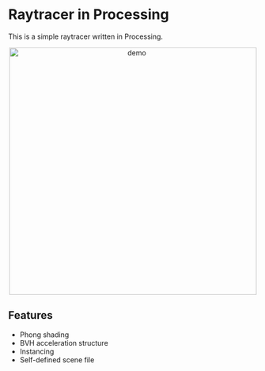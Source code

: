 # Raytracer in Processing

This is a simple raytracer written in Processing.

<p align="center">
  <img src="https://molin7.vercel.app/_next/image?url=%2FProj_raytracer_java1.png&w=1080&q=75" alt="demo" width="500" height="auto">
</p>

## Features

- Phong shading
- BVH acceleration structure
- Instancing
- Self-defined scene file
